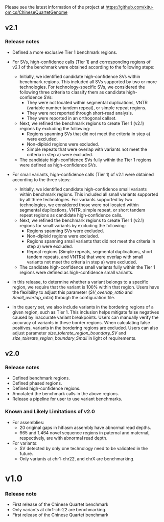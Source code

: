 Please see the latest information of the project at https://github.com/xjtu-omics/ChineseQuartetGenome

## v2.1
### Release notes
* Defined a more exclusive Tier 1 benchmark regions.

* For SVs, high-confidence calls (Tier 1) and corresponding regions of v2.1 of the benchmark were obtained according to the following steps:
  * Initially, we identified candidate high-confidence SVs within benchmark regions. This included all SVs supported by two or more technologies. For technology-specific SVs, we considered the following three criteria to classify them as candidate high-confidence SVs:    
    *   They were not located within segmental duplications, VNTR (variable number tandem repeat), or simple repeat regions. 
    *	They were not reported through short-read analysis.
    *	They were reported in an orthogonal callset.
  *	Next, we refined the benchmark regions to create Tier 1 (v2.1) regions by excluding the following: 
       *  Regions spanning SVs that did not meet the criteria in step a) were excluded.
       *  	Non-diploid regions were excluded.
       *	Simple repeats that were overlap with variants not meet the criteria in step a) were excluded.
  * The candidate high-confidence SVs fully within the Tier 1 regions were defined as high-confidence SVs.

* For small variants, high-confidence calls (Tier 1) of v2.1 were obtained according to the three steps:
  * Initially, we identified candidate high-confidence small variants within benchmark regions. This included all small variants supported by all three technologies. For variants supported by two technologies, we considered those were not located within segmental duplications, VNTR, simple repeat, or short tandem repeat regions as candidate high-confidence calls. 
  * Next, we refined the benchmark regions to create Tier 1 (v2.1) regions for small variants by excluding the following:
    *	Regions spanning SVs were excluded.
    *	Non-diploid regions were excluded.
    *	Regions spanning small variants that did not meet the criteria in step a) were excluded. 
    *	Repeat regions (Simple repeats, segmental duplications, short tandem repeats, and VNTRs) that were overlap with small variants not meet the criteria in step a) were excluded.
  *	The candidate high-confidence small variants fully within the Tier 1 regions were defined as high-confidence small variants.

* In this release, to determine whether a variant belongs to a specific region,
we require that the variant is 100% within that region. 
Users have the flexibility to adjust this parameter (_SV_overlap_ratio_ and _Small_overlap_ratio_) through the configuration file. 
* In the query set, we also include variants in the bordering regions of a given region, 
such as Tier 1. This inclusion helps mitigate false negatives caused by inaccurate 
variant breakpoints. Users can manually verify the accuracy of variants 
in these border regions. When calculating false positives, variants in the 
bordering regions are excluded. Users can also adjust parameter _size_tolerate_region_boundary_SV_ and
_size_tolerate_region_boundary_Small_ in light of requirements.



## v2.0
### Release notes
* Defined benchmark regions.
* Defined phased regions. 
* Defined high-confidence regions. 
* Annotated the benchmark calls in the above regions.
* Release a pipeline for user to use variant benchmarks.

### Known and Likely Limitations of v2.0
* For assemblies:
    * 20 original gaps in hifiasm assembly have abnormal read depths.
    * 965 and 1,464 novel sequence regions in paternal and maternal, respectively, are with abnormal read depth. 
* For variants:
    * SV detected by only one technology need to be validated in the future.
    * Only variants at chr1-chr22, and chrX are benchmarking. 

    
# v1.0
### Release note 
* First release of the Chinese Quartet benchmark
* Only variants at chr1-chr22 are benchmarking. 
* First release of the Chinese Quartet benchmark
